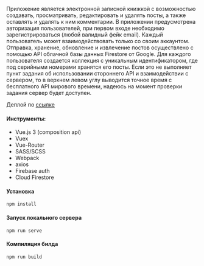 Приложение является электронной записной книжкой с возможностью создавать, просматривать, редактировать и удалять посты, а также
оставлять и удалять к ним комментарии. 
В приложении предусмотрена авторизация пользователей, при первом входе необходимо зарегистрироваться (любой валидный фейк email).
Каждый пользователь может взаимодействовать только со своим аккаунтом.
Отправка, хранение, обновление и извлечение постов осуществлено с помощью API облачной базы данных Firestore от Google. Для каждого пользователя создается коллекция с уникальным идентификатором, где под серийными номерами хранятся его посты. Если это не выполняет пункт задания об использовании стороннего API и взаимодействии с сервером, то в верхнем левом углу выводится точное время с бесплатного API мирового времени, надеюсь на момент проверки задания сервер будет доступен.

Деплой по [ссылке](http://calm-blog.surge.sh/login)

#### Инструменты:
* Vue.js 3 (composition api)
* Vuex
* Vue-Router
* SASS/SCSS
* Webpack
* axios
* Firebase auth
* Cloud Firestore

#### Установка
```
npm install
```

#### Запуск локального сервера 
```
npm run serve
```

#### Компиляция билда
```
npm run build
```